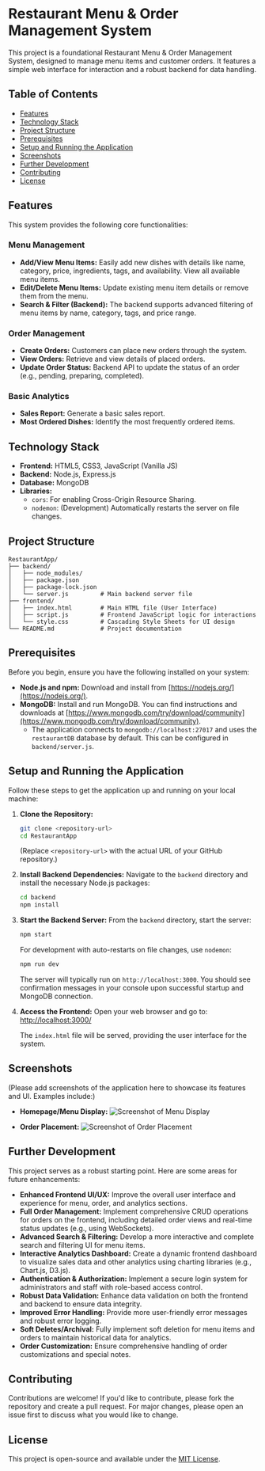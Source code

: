 # Restaurant Menu & Order Management System

This project is a foundational Restaurant Menu & Order Management System, designed to manage menu items and customer orders. It features a simple web interface for interaction and a robust backend for data handling.

## Table of Contents

- [Features](#features)
- [Technology Stack](#technology-stack)
- [Project Structure](#project-structure)
- [Prerequisites](#prerequisites)
- [Setup and Running the Application](#setup-and-running-the-application)
- [Screenshots](#screenshots)
- [Further Development](#further-development)
- [Contributing](#contributing)
- [License](#license)

## Features

This system provides the following core functionalities:

### Menu Management
- **Add/View Menu Items:** Easily add new dishes with details like name, category, price, ingredients, tags, and availability. View all available menu items.
- **Edit/Delete Menu Items:** Update existing menu item details or remove them from the menu.
- **Search & Filter (Backend):** The backend supports advanced filtering of menu items by name, category, tags, and price range.

### Order Management
- **Create Orders:** Customers can place new orders through the system.
- **View Orders:** Retrieve and view details of placed orders.
- **Update Order Status:** Backend API to update the status of an order (e.g., pending, preparing, completed).

### Basic Analytics
- **Sales Report:** Generate a basic sales report.
- **Most Ordered Dishes:** Identify the most frequently ordered items.

## Technology Stack

- **Frontend:** HTML5, CSS3, JavaScript (Vanilla JS)
- **Backend:** Node.js, Express.js
- **Database:** MongoDB
- **Libraries:**
  - `cors`: For enabling Cross-Origin Resource Sharing.
  - `nodemon`: (Development) Automatically restarts the server on file changes.

## Project Structure

```
RestaurantApp/
├── backend/
│   ├── node_modules/ 
│   ├── package.json
│   ├── package-lock.json 
│   └── server.js         # Main backend server file
├── frontend/
│   ├── index.html        # Main HTML file (User Interface)
│   ├── script.js         # Frontend JavaScript logic for interactions
│   └── style.css         # Cascading Style Sheets for UI design
└── README.md             # Project documentation
```

## Prerequisites

Before you begin, ensure you have the following installed on your system:

- **Node.js and npm:** Download and install from [https://nodejs.org/](https://nodejs.org/).
- **MongoDB:** Install and run MongoDB. You can find instructions and downloads at [https://www.mongodb.com/try/download/community](https://www.mongodb.com/try/download/community).
  - The application connects to `mongodb://localhost:27017` and uses the `restaurantDB` database by default. This can be configured in `backend/server.js`.

## Setup and Running the Application

Follow these steps to get the application up and running on your local machine:

1.  **Clone the Repository:**
    ```bash
    git clone <repository-url>
    cd RestaurantApp
    ```
    (Replace `<repository-url>` with the actual URL of your GitHub repository.)

2.  **Install Backend Dependencies:**
    Navigate to the `backend` directory and install the necessary Node.js packages:
    ```bash
    cd backend
    npm install
    ```

3.  **Start the Backend Server:**
    From the `backend` directory, start the server:
    ```bash
    npm start
    ```
    For development with auto-restarts on file changes, use `nodemon`:
    ```bash
    npm run dev
    ```
    The server will typically run on `http://localhost:3000`. You should see confirmation messages in your console upon successful startup and MongoDB connection.

4.  **Access the Frontend:**
    Open your web browser and go to:
    [http://localhost:3000/](http://localhost:3000/)

    The `index.html` file will be served, providing the user interface for the system.

## Screenshots

(Please add screenshots of the application here to showcase its features and UI. Examples include:)

- **Homepage/Menu Display:**
  ![Screenshot of Menu Display](path/to/your/menu-screenshot.png)

- **Order Placement:**
  ![Screenshot of Order Placement](path/to/your/order-screenshot.png)



## Further Development

This project serves as a robust starting point. Here are some areas for future enhancements:

-   **Enhanced Frontend UI/UX:** Improve the overall user interface and experience for menu, order, and analytics sections.
-   **Full Order Management:** Implement comprehensive CRUD operations for orders on the frontend, including detailed order views and real-time status updates (e.g., using WebSockets).
-   **Advanced Search & Filtering:** Develop a more interactive and complete search and filtering UI for menu items.
-   **Interactive Analytics Dashboard:** Create a dynamic frontend dashboard to visualize sales data and other analytics using charting libraries (e.g., Chart.js, D3.js).
-   **Authentication & Authorization:** Implement a secure login system for administrators and staff with role-based access control.
-   **Robust Data Validation:** Enhance data validation on both the frontend and backend to ensure data integrity.
-   **Improved Error Handling:** Provide more user-friendly error messages and robust error logging.
-   **Soft Deletes/Archival:** Fully implement soft deletion for menu items and orders to maintain historical data for analytics.
-   **Order Customization:** Ensure comprehensive handling of order customizations and special notes.

## Contributing

Contributions are welcome! If you'd like to contribute, please fork the repository and create a pull request. For major changes, please open an issue first to discuss what you would like to change.

## License

This project is open-source and available under the [MIT License](LICENSE).
